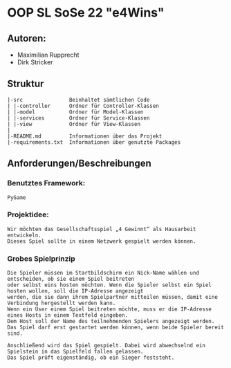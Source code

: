 # OOP SL SoSe 22 "e4Wins" 

## Autoren:
- Maximilian Rupprecht
- Dirk Stricker

## Struktur

    |-src               Beinhaltet sämtlichen Code
    | |-controller      Ordner für Controller-Klassen
    | |-model           Ordner für Model-Klassen
    | |-services        Ordner für Service-Klassen
    | |-view            Ordner für View-Klassen
    |
    |-README.md         Informationen über das Projekt
    |-requirements.txt  Informationen über genutzte Packages

## Anforderungen/Beschreibungen

### Benutztes Framework:
    PyGame

### Projektidee:
    Wir möchten das Gesellschaftsspiel „4 Gewinnt“ als Hausarbeit entwickeln. 
    Dieses Spiel sollte in einem Netzwerk gespielt werden können.

### Grobes Spielprinzip

    Die Spieler müssen im Startbildschirm ein Nick-Name wählen und entscheiden, ob sie einem Spiel beitreten 
    oder selbst eins hosten möchten. Wenn die Spieler selbst ein Spiel hosten wollen, soll die IP-Adresse angezeigt 
    werden, die sie dann ihrem Spielpartner mitteilen müssen, damit eine Verbindung hergestellt werden kann.
    Wenn ein User einem Spiel beitreten möchte, muss er die IP-Adresse eines Hosts in einem Textfeld eingeben.
    Dem Host soll der Name des teilnehmenden Spielers angezeigt werden.
    Das Spiel darf erst gestartet werden können, wenn beide Spieler bereit sind.

    Anschließend wird das Spiel gespielt. Dabei wird abwechselnd ein Spielstein in das Spielfeld fallen gelassen. 
    Das Spiel prüft eigenständig, ob ein Sieger feststeht.

